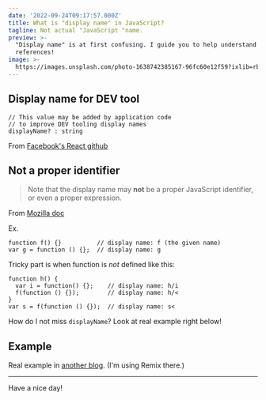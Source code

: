 ```yaml
---
date: '2022-09-24T09:17:57.000Z'
title: What is "display name" in JavaScript?
tagline: Not actual "JavaScript "name.
preview: >-
  "Display name" is at first confusing. I guide you to help understand it with
  references!
image: >-
  https://images.unsplash.com/photo-1638742385167-96fc60e12f59?ixlib=rb-1.2.1&ixid=MnwxMjA3fDB8MHxwaG90by1wYWdlfHx8fGVufDB8fHx8&auto=format&fit=crop&w=1632&q=80
---
```


## Display name for DEV tool
```
// This value may be added by application code
// to improve DEV tooling display names
displayName? : string
```
From [Facebook's React github](https://github.com/facebook/react/blob/main/packages/shared/ReactTypes.js#LC57)


## Not a proper identifier
> Note that the display name may **not** be a proper JavaScript identifier, or even a proper expression.

From [Mozilla doc](https://firefox-source-docs.mozilla.org/js/Debugger/Debugger.Script.html#displayname)

Ex.
```
function f() {}          // display name: f (the given name)
var g = function () {};  // display name: g
```

Tricky part is when function is *not* defined like this:
```
function h() {
  var i = function() {};    // display name: h/i
  f(function () {});        // display name: h/<
}
var s = f(function () {});  // display name: s<
```
How do I not miss `displayName`? Look at real example right below!


## Example
Real example in [another blog](http://localhost:3001/blog/a65b294c-a515-4b0a-bdf3-2751bca80911). (I'm using Remix there.)

---

Have a nice day!
